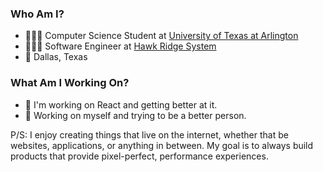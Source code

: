  ### Who Am I?
- 👨🏻‍💻 Computer Science Student at [University of Texas at Arlington](https://academicpartnerships.uta.edu/)
- 🤹🏼‍♂️ Software Engineer at [Hawk Ridge System](https://hawkridgesys.com/)
- 📍 Dallas, Texas 

### What Am I Working On?
- 📱 I'm working on React and getting better at it.
- 🌵 Working on myself and trying to be a better person.

P/S: I enjoy creating things that live on the internet, whether that be websites, applications, or anything in between. My goal is to always build products that provide pixel-perfect, performance experiences.
